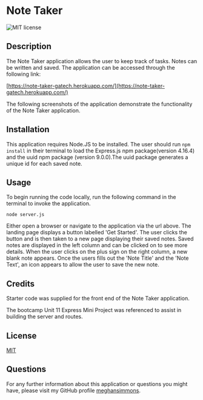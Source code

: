 # Note Taker

![MIT license](https://img.shields.io/badge/license-MIT-blue.svg)

## Description
The Note Taker application allows the user to keep track of tasks. Notes can be written and saved. The application can be accessed through the following link:

[https://note-taker-gatech.herokuapp.com/](https://note-taker-gatech.herokuapp.com/)


The following screenshots of the application demonstrate the functionality of the Note Taker application.

## Installation

This application requires Node.JS to be installed. The user should  run ```npm install``` in their terminal to load the Express.js npm package(version 4.16.4) and the uuid npm package (version 9.0.0).The uuid package generates a unique id for each saved note.

## Usage

To begin running the code locally, run the following command in the terminal to invoke the application.

```node server.js```

Either open a browser or navigate to the application via the url above. The landing page displays a button labelled 'Get Started'. The user clicks the button and is then taken to a new page displaying their saved notes. Saved notes are displayed in the left column and can be clicked on to see more details. When the user clicks on the plus sign on the right column, a new blank note appears. Once the users fills out the 'Note Title' and the 'Note Text', an icon appears to allow the user to save the new note.

## Credits

Starter code was supplied for the front end of the Note Taker application. 

The bootcamp Unit 11 Express Mini Project was referenced to assist in building the server and routes.

## License
[MIT](https://choosealicense.com/licenses/mit/)

## Questions
For any further information about this application or questions you might have, please visit my GitHub profile
[meghansimmons](https://github.com/meghansimmons/note-taker).